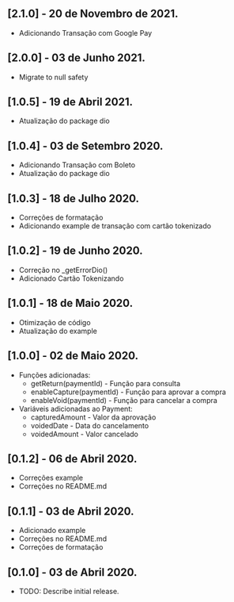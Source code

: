 ## [2.1.0] - 20 de Novembro de 2021.

* Adicionando Transação com Google Pay

## [2.0.0] - 03 de Junho 2021.

* Migrate to null safety

## [1.0.5] - 19 de Abril 2021.

* Atualização do package dio

## [1.0.4] - 03 de Setembro 2020.

* Adicionando Transação com Boleto
* Atualização do package dio

## [1.0.3] - 18 de Julho 2020.

* Correções de formatação
* Adicionando example de transação com cartão tokenizado

## [1.0.2] - 19 de Junho 2020.

* Correção no _getErrorDio()
* Adicionado Cartão Tokenizando

## [1.0.1] - 18 de Maio 2020.

* Otimização de código
* Atualização do example

## [1.0.0] - 02 de Maio 2020.

* Funções adicionadas:
    * getReturn(paymentId) - Função para consulta
    * enableCapture(paymentId) - Função para aprovar a compra
    * enableVoid(paymentId) - Função para cancelar a compra
* Variáveis adicionadas ao Payment:
    * capturedAmount - Valor da aprovação
    * voidedDate - Data do cancelamento
    * voidedAmount - Valor cancelado

## [0.1.2] - 06 de Abril 2020.

* Correções example
* Correções no README.md

## [0.1.1] - 03 de Abril 2020.

* Adicionado example
* Correções no README.md
* Correções de formatação

## [0.1.0] - 03 de Abril 2020.

* TODO: Describe initial release.